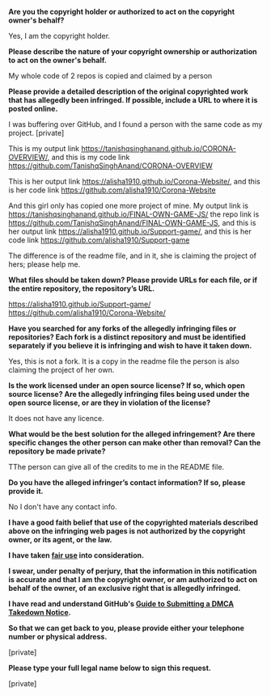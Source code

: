 **Are you the copyright holder or authorized to act on the copyright owner's behalf?**

Yes, I am the copyright holder.

**Please describe the nature of your copyright ownership or authorization to act on the owner's behalf.**

My whole code of 2 repos is copied and claimed by a person

**Please provide a detailed description of the original copyrighted work that has allegedly been infringed. If possible, include a URL to where it is posted online.**

I was buffering over GitHub, and I found a person with the same code as my project. [private]

This is my output link https://tanishqsinghanand.github.io/CORONA-OVERVIEW/, and this is my code link https://github.com/TanishqSinghAnand/CORONA-OVERVIEW

This is her output link https://alisha1910.github.io/Corona-Website/, and this is her code link https://github.com/alisha1910/Corona-Website

And this girl only has copied one more project of mine. My output link is https://tanishqsinghanand.github.io/FINAL-OWN-GAME-JS/ the repo link is https://github.com/TanishqSinghAnand/FINAL-OWN-GAME-JS, and this is her output link https://alisha1910.github.io/Support-game/, and this is her code link https://github.com/alisha1910/Support-game

The difference is of the readme file, and in it, she is claiming the project of hers; please help me.

**What files should be taken down? Please provide URLs for each file, or if the entire repository, the repository’s URL.**

https://alisha1910.github.io/Support-game/  
https://github.com/alisha1910/Corona-Website/

**Have you searched for any forks of the allegedly infringing files or repositories? Each fork is a distinct repository and must be identified separately if you believe it is infringing and wish to have it taken down.**

Yes, this is not a fork. It is a copy in the readme file the person is also claiming the project of her own.

**Is the work licensed under an open source license? If so, which open source license? Are the allegedly infringing files being used under the open source license, or are they in violation of the license?**

It does not have any licence.

**What would be the best solution for the alleged infringement? Are there specific changes the other person can make other than removal? Can the repository be made private?**

TThe person can give all of the credits to me in the README file.

**Do you have the alleged infringer’s contact information? If so, please provide it.**

No I don't have any contact info.

**I have a good faith belief that use of the copyrighted materials described above on the infringing web pages is not authorized by the copyright owner, or its agent, or the law.**

**I have taken <a href="https://www.lumendatabase.org/topics/22">fair use</a> into consideration.**

**I swear, under penalty of perjury, that the information in this notification is accurate and that I am the copyright owner, or am authorized to act on behalf of the owner, of an exclusive right that is allegedly infringed.**

**I have read and understand GitHub's <a href="https://docs.github.com/articles/guide-to-submitting-a-dmca-takedown-notice/">Guide to Submitting a DMCA Takedown Notice</a>.**

**So that we can get back to you, please provide either your telephone number or physical address.**

[private]

**Please type your full legal name below to sign this request.**

[private]
